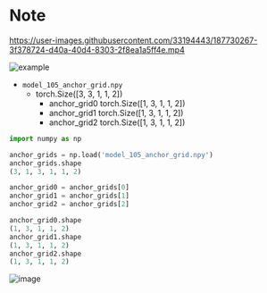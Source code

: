 # Note

https://user-images.githubusercontent.com/33194443/187730267-3f378724-d40a-40d4-8303-2f8ea1a5ff4e.mp4

![example](https://user-images.githubusercontent.com/33194443/187728847-e3631823-255b-4147-9562-168e5495acac.jpg)

- `model_105_anchor_grid.npy`
  - torch.Size([3, 3, 1, 1, 2])
    - anchor_grid0 torch.Size([1, 3, 1, 1, 2])
    - anchor_grid1 torch.Size([1, 3, 1, 1, 2])
    - anchor_grid2 torch.Size([1, 3, 1, 1, 2])

```python
import numpy as np

anchor_grids = np.load('model_105_anchor_grid.npy')
anchor_grids.shape
(3, 1, 3, 1, 1, 2)

anchor_grid0 = anchor_grids[0]
anchor_grid1 = anchor_grids[1]
anchor_grid2 = anchor_grids[2]

anchor_grid0.shape
(1, 3, 1, 1, 2)
anchor_grid1.shape
(1, 3, 1, 1, 2)
anchor_grid2.shape
(1, 3, 1, 1, 2)
```
![image](https://user-images.githubusercontent.com/33194443/187729781-aef11356-2d48-4dcb-954b-e1df1b79eec5.png)
